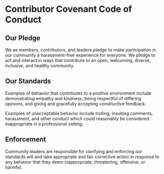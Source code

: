 # Contributor Covenant Code of Conduct

## Our Pledge

We as members, contributors, and leaders pledge to make participation in our community a harassment-free experience for everyone. We pledge to act and interact in ways that contribute to an open, welcoming, diverse, inclusive, and healthy community.

## Our Standards

Examples of behavior that contributes to a positive environment include demonstrating empathy and kindness, being respectful of differing opinions, and giving and gracefully accepting constructive feedback.

Examples of unacceptable behavior include trolling, insulting comments, harassment, and other conduct which could reasonably be considered inappropriate in a professional setting.

## Enforcement

Community leaders are responsible for clarifying and enforcing our standards will and take appropriate and fair corrective action in response to any behavior that they deem inappropriate, threatening, offensive, or harmful.

